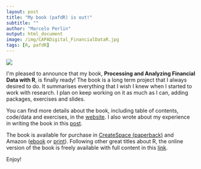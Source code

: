 ```yaml
---
layout: post
title: "My book (pafdR) is out!"
subtitle: ""
author: "Marcelo Perlin"
output: html_document
image: /img/CAPADigital_FinancialDataR.jpg
tags: [R, pafdR]
---
```


![](CAPADigital_FinancialDataR_20170427-1.jpg)

I'm pleased to announce that my book, **Processing and Analyzing Financial Data with R**, is finally ready! The book is a long term project that I always desired to do. It summarises everything that I wish I knew when I started to work with research. I plan on keep working on it as much as I can, adding packages, exercises and slides. 

You can find more details about the book, including table of contents, code/data and exercises, in the [website](https://sites.google.com/view/pafdR/home). I also wrote about my experience in writing the book in this [post](https://msperlin.github.io/2017-02-16-Writing-a-book/).

The book is available for purchase in [CreateSpace (paperback)](https://www.createspace.com/7141874) and Amazon ([ebook](https://www.amazon.com/dp/B071DTSCPS) or [print](https://www.amazon.com/gp/product/8592243556)). Following other great titles about R, the online version of the book is freely available with full content in this [link](https://msperlin.github.io/pafdR/).

Enjoy!
